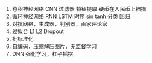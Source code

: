 
1. 卷积神经网络 CNN 过滤器 特征提取 硬币在人民币上扫描
2. 循环神经网络 RNN LSTM 时序 sin tanh 分类 回归
3. 对抗网络，生成器，判别器，画家评论家
4. 过拟合 L1 L2 Dropout
5. 批标准化
6. 自编码，压缩解压图片，无监督学习
7. DNN 强化学习，杠子摇摆
